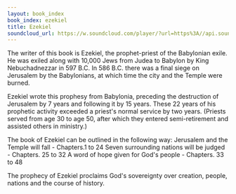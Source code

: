 ```yaml
---
layout: book_index
book_index: ezekiel
title: Ezekiel
soundcloud_url: https://w.soundcloud.com/player/?url=https%3A//api.soundcloud.com/playlists/185704793%3Fsecret_token%3Ds-puwKA
---
```


The writer of this book is Ezekiel, the prophet-priest of the Babylonian exile. He was exiled along with 10,000 Jews from Judea to Babylon by King Nebuchadnezzar in 597 B.C. In 586 B.C. there was a final siege on Jerusalem by the Babylonians, at which time the city and the Temple were burned.

Ezekiel wrote this prophesy from Babylonia, preceding the destruction of Jerusalem by 7 years and following it by 15 years. These 22 years of his prophetic activity exceeded a priest's normal service by two years. (Priests served from age 30 to age 50, after which they entered semi-retirement and assisted others in ministry.)

The book of Ezekiel can be outlined in the following way:
Jerusalem and the Temple will fall - Chapters.1 to 24
Seven surrounding nations will be judged - Chapters. 25 to 32
A word of hope given for God's people - Chapters. 33 to 48

The prophecy of Ezekiel proclaims God's sovereignty over creation, people, nations and the course of history.
